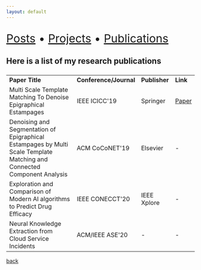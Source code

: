 ```yaml
---
layout: default
---
```


<p align="left" style="font-size:30px">
    <a href="./posts.html">Posts</a> •
    <a href="./projects.html"> Projects</a> •
    <a href="./publications.html"> Publications</a>
</p>

## Here is a list of my research publications

<table style="display:flex;"> 
<tr style="font-weight:bold;">
    <td style="widht:15%;"> Paper Title </td>
    <td> Conference/Journal </td>
    <td> Publisher </td>
    <td> Link </td>
</tr>
<tr>
    <td>Multi Scale Template Matching To Denoise Epigraphical Estampages</td>
    <td> IEEE ICICC'19 </td>
    <td> Springer </td>
    <td style="word-wrap:break-word;"> <a href="https://www.researchgate.net/publication/339314993_Multiscale_Template_Matching_to_Denoise_Epigraphical_Estampages">Paper</a> </td>
</tr>
<tr>
    <td>Denoising and Segmentation of Epigraphical Estampages by Multi Scale Template Matching and Connected Component Analysis</td>
    <td> ACM CoCoNET'19 </td>
    <td> Elsevier </td>
    <td> - </td>
</tr>
<tr>
    <td> Exploration and Comparison of Modern AI algorithms to Predict Drug Efficacy </td>
    <td> IEEE CONECCT'20 </td>
    <td> IEEE Xplore </td>
    <td> - </td>
</tr>

<tr>
<td> Neural Knowledge Extraction from Cloud Service Incidents </td>
<td> ACM/IEEE ASE'20 </td> 
<td> - </td>
<td> - </td>
</tr>

</table>





[back](./)
